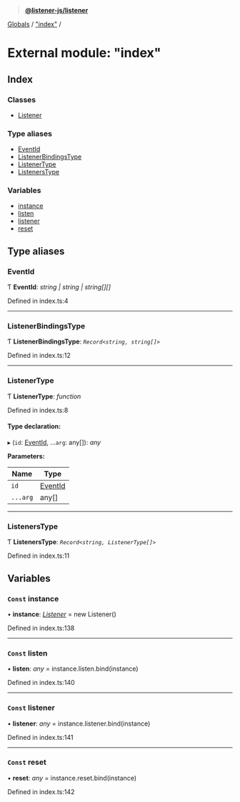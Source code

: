 > **[@listener-js/listener](../README.md)**

[Globals](../globals.md) / ["index"](_index_.md) /

# External module: "index"

## Index

### Classes

* [Listener](../classes/_index_.listener.md)

### Type aliases

* [EventId](_index_.md#eventid)
* [ListenerBindingsType](_index_.md#listenerbindingstype)
* [ListenerType](_index_.md#listenertype)
* [ListenersType](_index_.md#listenerstype)

### Variables

* [instance](_index_.md#const-instance)
* [listen](_index_.md#const-listen)
* [listener](_index_.md#const-listener)
* [reset](_index_.md#const-reset)

## Type aliases

###  EventId

Ƭ **EventId**: *string | string | string[][]*

Defined in index.ts:4

___

###  ListenerBindingsType

Ƭ **ListenerBindingsType**: *`Record<string, string[]>`*

Defined in index.ts:12

___

###  ListenerType

Ƭ **ListenerType**: *function*

Defined in index.ts:8

#### Type declaration:

▸ (`id`: [EventId](_index_.md#eventid), ...`arg`: any[]): *any*

**Parameters:**

Name | Type |
------ | ------ |
`id` | [EventId](_index_.md#eventid) |
`...arg` | any[] |

___

###  ListenersType

Ƭ **ListenersType**: *`Record<string, ListenerType[]>`*

Defined in index.ts:11

## Variables

### `Const` instance

• **instance**: *[Listener](../classes/_index_.listener.md)* =  new Listener()

Defined in index.ts:138

___

### `Const` listen

• **listen**: *any* =  instance.listen.bind(instance)

Defined in index.ts:140

___

### `Const` listener

• **listener**: *any* =  instance.listener.bind(instance)

Defined in index.ts:141

___

### `Const` reset

• **reset**: *any* =  instance.reset.bind(instance)

Defined in index.ts:142
